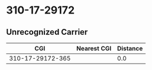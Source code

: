# 310-17-29172
## Unrecognized Carrier


| CGI | Nearest CGI | Distance |
|-----|-------------|----------|
| 310-17-29172-365 |  | 0.0 |
